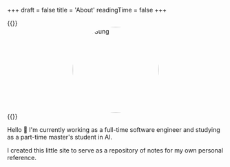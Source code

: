 +++
draft = false
title = 'About'
readingTime = false
+++

{{<rawhtml>}}
<img src="/self.png" alt="Alek Sung" style="display: block; margin: 0 auto; width: 200px; height: 200px; border: none; border-radius: 50%"/>
{{</rawhtml>}}

Hello 👋 I'm currently working as a full-time software engineer and studying as a part-time master's student in AI.

I created this little site to serve as a repository of notes for my own personal reference.
